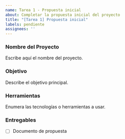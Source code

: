 ```yaml
---
name: Tarea 1 - Propuesta inicial
about: Completar la propuesta inicial del proyecto
title: "[Tarea 1] Propuesta inicial"
labels: pendiente
assignees: ''
---
```


### Nombre del Proyecto
Escribe aquí el nombre del proyecto.

### Objetivo
Describe el objetivo principal.

### Herramientas
Enumera las tecnologías o herramientas a usar.

### Entregables
- [ ] Documento de propuesta
